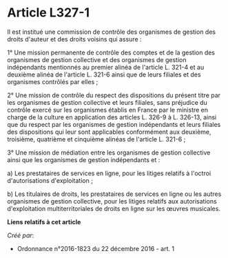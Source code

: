 # Article L327-1

Il est institué une commission de contrôle des organismes de gestion des droits d'auteur et des droits voisins qui assure : 

1° Une mission permanente de contrôle des comptes et de la gestion des organismes de gestion collective et des organismes de
gestion indépendants mentionnés au premier alinéa de l'article L. 321-4 et au deuxième alinéa de l'article L. 321-6 ainsi que
de leurs filiales et des organismes contrôlés par elles ; 

2° Une mission de contrôle du respect des dispositions du présent titre par les organismes de gestion collective et leurs
filiales, sans préjudice du contrôle exercé sur les organismes établis en France par le ministre en charge de la culture en
application des articles L. 326-9 à L. 326-13, ainsi que du respect par les organismes de gestion indépendants et leurs
filiales des dispositions qui leur sont applicables conformément aux deuxième, troisième, quatrième et cinquième alinéas de
l'article L. 321-6 ; 

3° Une mission de médiation entre les organismes de gestion collective ainsi que les organismes de gestion indépendants et : 

a) Les prestataires de services en ligne, pour les litiges relatifs à l'octroi d'autorisations d'exploitation ; 

b) Les titulaires de droits, les prestataires de services en ligne ou les autres organismes de gestion collective, pour les
litiges relatifs aux autorisations d'exploitation multiterritoriales de droits en ligne sur les œuvres musicales.

**Liens relatifs à cet article**

_Créé par_:

  - Ordonnance n°2016-1823 du 22 décembre 2016 - art. 1
